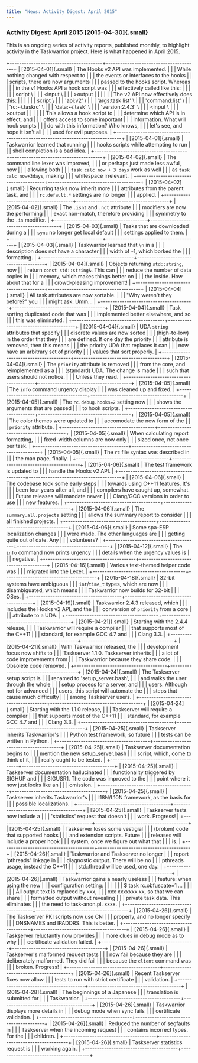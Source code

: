 ```yaml
---
title: "News: Activity Digest: April 2015"
---
```


### Activity Digest: April 2015 [2015-04-30]{.small}

This is an ongoing series of activity reports, published monthly, to highlight
activity in the Taskwarrior project. Here is what happened in April 2015.

+---------------------------------------+---------------------------------------+
| [2015-04-01]{.small}                  | The Hooks v2 API was implemented.     |
|                                       | While nothing changed with respect to |
|                                       | the events or interfaces to the hooks |
|                                       | scripts, there are now arguments      |
|                                       | passed to the hooks script. Whereas   |
|                                       | in the v1 Hooks API a hook script was |
|                                       | effectively called like this:         |
|                                       |                                       |
|                                       |     script \                          |
|                                       |         <input \                      |
|                                       |         >output                       |
|                                       |                                       |
|                                       | The v2 API now effectively does this: |
|                                       |                                       |
|                                       |     script \                          |
|                                       |         'api:v2' \                    |
|                                       |         'args:task list' \            |
|                                       |         'command:list' \              |
|                                       |         'rc:~/.taskrc' \              |
|                                       |         'data:~/.task' \              |
|                                       |         'version:2.4.3' \             |
|                                       |         <input \                      |
|                                       |         >output                       |
|                                       |                                       |
|                                       | This allows a hook script to          |
|                                       | determine which API is in effect, and |
|                                       | offers access to some important       |
|                                       | information. What will hook scripts   |
|                                       | do with this information? Who knows,  |
|                                       | let\'s see, and hope it isn\'t all    |
|                                       | used for evil purposes.               |
+---------------------------------------+---------------------------------------+
| [2015-04-01]{.small}                  | Taskwarrior learned that running      |
|                                       | hooks scripts while attempting to run |
|                                       | shell completion is a bad idea.       |
+---------------------------------------+---------------------------------------+
| [2015-04-02]{.small}                  | The command line lexer was improved,  |
|                                       | or perhaps just made less awful, now  |
|                                       | allowing both                         |
|                                       | `task calc now + 3 days` work as well |
|                                       | as `task calc now+3days`, making      |
|                                       | whitespace irrelevant.                |
+---------------------------------------+---------------------------------------+
| [2015-04-02]{.small}                  | Recurring tasks now inherit more      |
|                                       | attributes from the parent task, and  |
|                                       | `rc.default.*` settings are no longer |
|                                       | applied.                              |
+---------------------------------------+---------------------------------------+
| [2015-04-02]{.small}                  | The `.isnt` and `.not` attribute      |
|                                       | modifiers are now the performing      |
|                                       | exact non-match, therefore providing  |
|                                       | symmetry to the `.is` modifier.       |
+---------------------------------------+---------------------------------------+
| [2015-04-03]{.small}                  | Tasks that are downloaded during a    |
|                                       | `sync` no longer get local default    |
|                                       | settings applied to them.             |
+---------------------------------------+---------------------------------------+
| [2015-04-03]{.small}                  | Taskwarrior learned that `\n` in a    |
|                                       | description does not have a character |
|                                       | width of -1, which borked the         |
|                                       | formatting.                           |
+---------------------------------------+---------------------------------------+
| [2015-04-04]{.small}                  | Objects returning `std::string`, now  |
|                                       | return `const std::string&`. This can |
|                                       | reduce the number of data copies in   |
|                                       | memory, which makes things better on  |
|                                       | the inside. How about that for a      |
|                                       | crowd-pleasing improvement!           |
+---------------------------------------+---------------------------------------+
| [2015-04-04]{.small}                  | All task attributes are now sortable. |
|                                       | \"Why weren\'t they before?\" you     |
|                                       | might ask. Umm\...                    |
+---------------------------------------+---------------------------------------+
| [2015-04-04]{.small}                  | Task sorting duplicated code that was |
|                                       | implemented better elsewhere, and so  |
|                                       | this was eliminated.                  |
+---------------------------------------+---------------------------------------+
| [2015-04-04]{.small}                  | UDA `string` attributes that specify  |
|                                       | discrete values are now sorted        |
|                                       | (high-to-low) in the order that they  |
|                                       | are defined. If one day the priority  |
|                                       | attribute is removed, then this means |
|                                       | the priority UDA that replaces it can |
|                                       | now have an arbitrary set of priority |
|                                       | values that sort properly.            |
+---------------------------------------+---------------------------------------+
| [2015-04-04]{.small}                  | The `priority` attribute is removed   |
|                                       | from the core, and reimplemented as a |
|                                       | (standard) UDA. The change is made    |
|                                       | such that users should not notice.    |
|                                       | Unless they read.                     |
+---------------------------------------+---------------------------------------+
| [2015-04-05]{.small}                  | The `info` command urgency display    |
|                                       | was cleaned up and fixed.             |
+---------------------------------------+---------------------------------------+
| [2015-04-05]{.small}                  | The `rc.debug.hooks=2` setting now    |
|                                       | shows the arguments that are passed   |
|                                       | to hook scripts.                      |
+---------------------------------------+---------------------------------------+
| [2015-04-05]{.small}                  | The color themes were updated to      |
|                                       | accomodate the new form of the        |
|                                       | `priority` attribute.                 |
+---------------------------------------+---------------------------------------+
| [2015-04-05]{.small}                  | When calculating report formatting,   |
|                                       | fixed-width columns are now only      |
|                                       | sized once, not once per task.        |
+---------------------------------------+---------------------------------------+
| [2015-04-05]{.small}                  | The `rc` file syntax was described in |
|                                       | the man page, finally.                |
+---------------------------------------+---------------------------------------+
| [2015-04-06]{.small}                  | The test framework is updated to      |
|                                       | handle the Hooks v2 API.              |
+---------------------------------------+---------------------------------------+
| [2015-04-06]{.small}                  | The codebase took some early steps    |
|                                       | towards using C++11 features. It\'s   |
|                                       | been four years after all, and        |
|                                       | compilers have caught up, somewhat.   |
|                                       | Future releases will mandate newer    |
|                                       | Clang/GCC versions in order to use    |
|                                       | new features.                         |
+---------------------------------------+---------------------------------------+
| [2015-04-06]{.small}                  | The `summary.all.projects` setting    |
|                                       | allows the summary report to consider |
|                                       | all finished projects.                |
+---------------------------------------+---------------------------------------+
| [2015-04-06]{.small}                  | Some spa-ESP localization changes     |
|                                       | were made. The other languages are    |
|                                       | getting quite out of date. Any        |
|                                       | volunteers?                           |
+---------------------------------------+---------------------------------------+
| [2015-04-12]{.small}                  | The `info` command now prints urgency |
|                                       | details when the urgency values is    |
|                                       | negative.                             |
+---------------------------------------+---------------------------------------+
| [2015-04-16]{.small}                  | Various text-themed helper code was   |
|                                       | migrated into the Lexer.              |
+---------------------------------------+---------------------------------------+
| [2015-04-18]{.small}                  | 32-bit systems have ambіguous         |
|                                       | `int`/`time_t` types, which are now   |
|                                       | disambiguated, which means            |
|                                       | Taskwarrior now builds for 32-bit     |
|                                       | OSes.                                 |
+---------------------------------------+---------------------------------------+
| [2015-04-19]{.small}                  | Taskwarrior 2.4.3 released, which     |
|                                       | includes the Hooks v2 API, and the    |
|                                       | conversion of `priority` from a core  |
|                                       | attribute to a UDA.                   |
+---------------------------------------+---------------------------------------+
| [2015-04-21]{.small}                  | Starting with the 2.4.4 release,      |
|                                       | Taskwarrior will require a compiler   |
|                                       | that supports most of the C++11       |
|                                       | standard, for example GCC 4.7 and     |
|                                       | Clang 3.3.                            |
+---------------------------------------+---------------------------------------+
| [2015-04-21]{.small}                  | With Taskwarrior released, the        |
|                                       | development focus now shifts to       |
|                                       | Taskserver 1.1.0. Taskserver inherits |
|                                       | a lot of code improvements from       |
|                                       | Taskwarrior because they share code.  |
|                                       | Obsolete code removed.                |
+---------------------------------------+---------------------------------------+
| [2015-04-24]{.small}                  | The Taskserver setup script is        |
|                                       | renamed to \'setup\_server.bash\',    |
|                                       | and walks the user through the whole  |
|                                       | setup process for a server, and       |
|                                       | users. Although not for advanced      |
|                                       | users, this script will automate the  |
|                                       | steps that cause much difficulty      |
|                                       | among Taskserver users.               |
+---------------------------------------+---------------------------------------+
| [2015-04-24]{.small}                  | Starting with the 1.1.0 release,      |
|                                       | Taskserver will require a compiler    |
|                                       | that supports most of the C++11       |
|                                       | standard, for example GCC 4.7 and     |
|                                       | Clang 3.3.                            |
+---------------------------------------+---------------------------------------+
| [2015-04-25]{.small}                  | Taskserver inherits Taskwarrior\'s    |
|                                       | Python test framework, so future      |
|                                       | tests can be written in Python.       |
+---------------------------------------+---------------------------------------+
| [2015-04-25]{.small}                  | Taskserver documentation begins to    |
|                                       | mention the new setup\_server.bash    |
|                                       | script, which, come to think of it,   |
|                                       | really ought to be tested.            |
+---------------------------------------+---------------------------------------+
| [2015-04-25]{.small}                  | Taskserver documentation hallucinated |
|                                       | functionality triggered by SIGHUP and |
|                                       | SIGUSR1. The code was improved to the |
|                                       | point where it now just looks like an |
|                                       | omission.                             |
+---------------------------------------+---------------------------------------+
| [2015-04-25]{.small}                  | Taskserver inherits Taskwarrior\'s    |
|                                       | I18N/L10N framework, as the basis for |
|                                       | possible localizations.               |
+---------------------------------------+---------------------------------------+
| [2015-04-25]{.small}                  | Taskserver tests now include a        |
|                                       | \'statistics\' request that doesn\'t  |
|                                       | work. Progress!                       |
+---------------------------------------+---------------------------------------+
| [2015-04-25]{.small}                  | Taskserver loses some vestigial       |
|                                       | (broken) code that supported hooks    |
|                                       | and extension scripts. Future         |
|                                       | releases will include a proper hook   |
|                                       | system, once we figure out what that  |
|                                       | is.                                   |
+---------------------------------------+---------------------------------------+
| [2015-04-26]{.small}                  | Taskwarrior and Taskserver no longer  |
|                                       | report \'pthreads\' linkage in        |
|                                       | diagnostic output. There will be no   |
|                                       | pthreads usage, instead the C++11     |
|                                       | std::thread will be used, one day.    |
+---------------------------------------+---------------------------------------+
| [2015-04-26]{.small}                  | Taskwarrior gains a nearly useless    |
|                                       | feature: when using the new           |
|                                       | configuration setting:                |
|                                       |                                       |
|                                       |     $ task rc.obfuscate=1 ...         |
|                                       |                                       |
|                                       | All output text is replaced by xxx,   |
|                                       | xxx xxxxxxx xx, so that we can share  |
|                                       | formatted output without revealing    |
|                                       | private task data. This eliminates    |
|                                       | the need to task-anon.pl. xxxx.       |
+---------------------------------------+---------------------------------------+
| [2015-04-26]{.small}                  | The Taskserver PKI scripts now use CN |
|                                       | properly, and no longer specify       |
|                                       | DNSNAMES and IPADDRS. This is better. |
+---------------------------------------+---------------------------------------+
| [2015-04-26]{.small}                  | Taskserver reluctantly now provides   |
|                                       | more clues in debug mode as to why    |
|                                       | certificate validation failed.        |
+---------------------------------------+---------------------------------------+
| [2015-04-26]{.small}                  | Taskserver\'s malformed request tests |
|                                       | now fail because they are             |
|                                       | deliberately malformed. They did fail |
|                                       | because the `client` command was      |
|                                       | broken. Progress!                     |
+---------------------------------------+---------------------------------------+
| [2015-04-26]{.small}                  | Recent Taskserver fixes now allow     |
|                                       | tests to run with strict certificate  |
|                                       | validation.                           |
+---------------------------------------+---------------------------------------+
| [2015-04-28]{.small}                  | The beginnings of a Japanese          |
|                                       | translation is submitted for          |
|                                       | Taskwarrior.                          |
+---------------------------------------+---------------------------------------+
| [2015-04-26]{.small}                  | Taskwarrior displays more details in  |
|                                       | debug mode when sync fails            |
|                                       | certificate validation.               |
+---------------------------------------+---------------------------------------+
| [2015-04-26]{.small}                  | Reduced the number of segfaults in    |
|                                       | Taskserver when the incoming request  |
|                                       | contains incorrect types. For the     |
|                                       | children.                             |
+---------------------------------------+---------------------------------------+
| [2015-04-26]{.small}                  | Taskserver statistics request is      |
|                                       | working again.                        |
+---------------------------------------+---------------------------------------+
